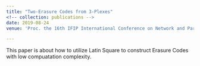 ```yaml
---
title: "Two-Erasure Codes from 3-Plexes"
<!-- collection: publications -->
date: 2019-08-24
venue: 'Proc. the 16th IFIP International Conference on Network and Parallel Computing (NPC)'

---
```

This paper is about how to utilize Latin Square to construct Erasure Codes with low compuatation complexity.
